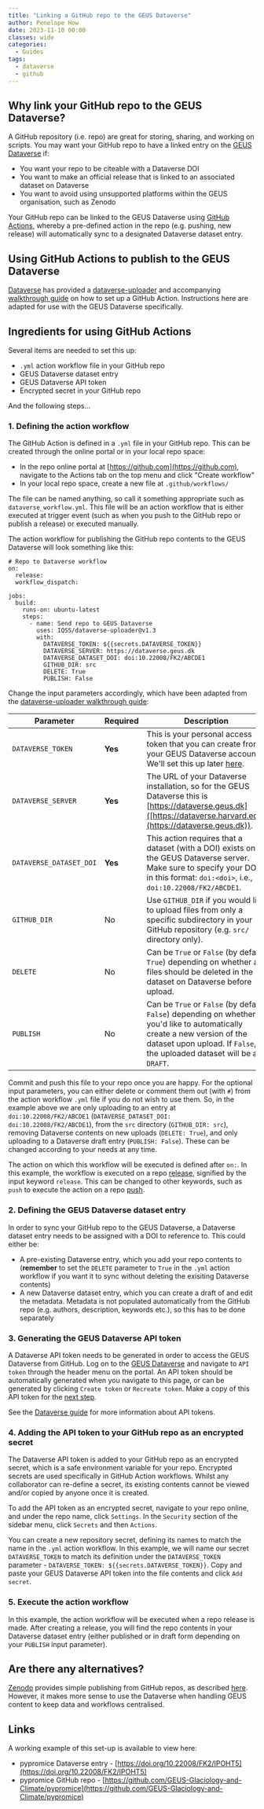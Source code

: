 ```yaml
---
title: "Linking a GitHub repo to the GEUS Dataverse"
author: Penelope How
date: 2023-11-10 00:00
classes: wide
categories:
  - Guides
tags: 
  - dataverse
  - github
---
```


## Why link your GitHub repo to the GEUS Dataverse?
A GitHub repository (i.e. repo) are great for storing, sharing, and working on scripts. You may want your GitHub repo to have a linked entry on the [GEUS Dataverse](https://dataverse.geus.dk/) if:

- You want your repo to be citeable with a Dataverse DOI
- You want to make an official release that is linked to an associated dataset on Dataverse
- You want to avoid using unsupported platforms within the GEUS organisation, such as Zenodo

Your GitHub repo can be linked to the GEUS Dataverse using [GitHub Actions](https://github.com/features/actions), whereby a pre-defined action in the repo (e.g. pushing, new release) will automatically sync to a designated Dataverse dataset entry.


## Using GitHub Actions to publish to the GEUS Dataverse
[Dataverse](https://github.com/IQSS/dataverse) has provided a [dataverse-uploader](https://github.com/IQSS/dataverse-uploader) and accompanying [walkthrough guide](https://github.com/marketplace/actions/dataverse-uploader-action) on how to set up a GitHub Action. Instructions here are adapted for use with the GEUS Dataverse specifically.

## Ingredients for using GitHub Actions
Several items are needed to set this up:
- `.yml` action workflow file in your GitHub repo
- GEUS Dataverse dataset entry
- GEUS Dataverse API token
- Encrypted secret in your GitHub repo

And the following steps...

### 1. Defining the action workflow
The GitHub Action is defined in a `.yml` file in your GitHub repo. This can be created through the online portal or in your local repo space:

- In the repo online portal at [https://github.com](https://github.com), navigate to the Actions tab on the top menu and click "Create workflow"
- In your local repo space, create a new file at `.github/workflows/`

The file can be named anything, so call it something appropriate such as `dataverse_workflow.yml`. This file will be an action workflow that is either executed at trigger event (such as when you push to the GitHub repo or publish a release) or executed manually. 

The action workflow for publishing the GitHub repo contents to the GEUS Dataverse will look something like this:

```
# Repo to Dataverse workflow
on: 
  release:
  workflow_dispatch:

jobs:
  build:
    runs-on: ubuntu-latest
    steps:
      - name: Send repo to GEUS Dataverse 
        uses: IQSS/dataverse-uploader@v1.3
        with:
          DATAVERSE_TOKEN: ${{secrets.DATAVERSE_TOKEN}}
          DATAVERSE_SERVER: https://dataverse.geus.dk
          DATAVERSE_DATASET_DOI: doi:10.22008/FK2/ABCDE1
          GITHUB_DIR: src
          DELETE: True
          PUBLISH: False
```

Change the input parameters accordingly, which have been adapted from the [dataverse-uploader walkthrough guide](https://github.com/IQSS/dataverse-uploader/blob/master/README.md):

| Parameter | Required | Description                                                                                                                                                                                                                                                                                                                                                                                                                                                                    |
| --------- | -------- |--------------------------------------------------------------------------------------------------------------------------------------------------------------------------------------------------------------------------------------------------------------------------------------------------------------------------------------------------------------------------------------------------------------------------------------------------------------------------------|
| `DATAVERSE_TOKEN` | **Yes** | This is your personal access token that you can create from your GEUS Dataverse account. We'll set this up later [here](#2.-defining-the-geus-dataverse-dataset-entry). |
| `DATAVERSE_SERVER` | **Yes** | The URL of your Dataverse installation, so for the GEUS Dataverse this is [https://dataverse.geus.dk]([https://dataverse.harvard.edu](https://dataverse.geus.dk)).                                                                                                                                                                                                                                                                                                                                                                  |
| `DATAVERSE_DATASET_DOI` | **Yes** | This action requires that a dataset (with a DOI) exists on the GEUS Dataverse server. Make sure to specify your DOI in this format: `doi:<doi>`, i.e., `doi:10.22008/FK2/ABCDE1`.                                                                                                                                                                                                                                                                                                     |
| `GITHUB_DIR` | No | Use `GITHUB_DIR` if you would like to upload files from only a specific subdirectory in your GitHub repository (e.g. `src/` directory only).                                                                                                                                                                                                                                                                                                                                           |
| `DELETE` | No | Can be `True` or `False` (by default `True`) depending on whether all files should be deleted in the dataset on Dataverse before upload.                                                                                                                                                                                                                                                                                                                                       |
| `PUBLISH` | No | Can be `True` or `False` (by default `False`) depending on whether you'd like to automatically create a new version of the dataset upon upload. If `False`, the uploaded dataset will be a `DRAFT`.                                                                                                                                                                                                                                                                            |

Commit and push this file to your repo once you are happy. For the optional input parameters, you can either delete or comment them out (with `#`) from the action workflow `.yml` file if you do not wish to use them. So, in the example above we are only uploading to an entry at `doi:10.22008/FK2/ABCDE1` (`DATAVERSE_DATASET_DOI: doi:10.22008/FK2/ABCDE1`), from the `src` directory (`GITHUB_DIR: src`), removing Dataverse contents on new uploads (`DELETE: True`), and only uploading to a Dataverse draft entry (`PUBLISH: False`). These can be changed according to your needs at any time.

The action on which this workflow will be executed is defined after `on:`. In this example, the workflow is executed on a repo [release](https://docs.github.com/en/repositories/releasing-projects-on-github/managing-releases-in-a-repository), signified by the input keyword `release`. This can be changed to other keywords, such as `push` to execute the action on a repo [push](https://github.com/git-guides/git-push).


### 2. Defining the GEUS Dataverse dataset entry
In order to sync your GitHub repo to the GEUS Dataverse, a Dataverse dataset entry needs to be assigned with a DOI to reference to. This could either be:

- A pre-existing Dataverse entry, which you add your repo contents to (**remember** to set the `DELETE` parameter to `True` in the `.yml` action workflow if you want it to sync without deleting the exisiting Dataverse contents) 
- A new Dataverse dataset entry, which you can create a draft of and edit the metadata. Metadata is not populated automatically from the GitHub repo (e.g. authors, description, keywords etc.), so this has to be done separately


### 3. Generating the GEUS Dataverse API token
A Dataverse API token needs to be generated in order to access the GEUS Dataverse from GitHub. Log on to the [GEUS Dataverse](https://dataverse.geus.dk/loginpage.xhtml?redirectPage=%2Fdataverse.xhtml) and navigate to `API token` through the header menu on the portal. An API token should be automatically generated when you navigate to this page, or can be generated by clicking `Create token` or `Recreate token`. Make a copy of this API token for the [next step](#adding-the-api-token-to-your-github-repo-as-an-encrypted-secret).

See the [Dataverse guide](https://guides.dataverse.org/en/latest/user/account.html#how-to-create-your-api-token) for more information about API tokens.


### 4. Adding the API token to your GitHub repo as an encrypted secret 
The Dataverse API token is added to your GitHub repo as an encrypted secret, which is a safe environment variable for your repo. Encrypted secrets are used specifically in GitHub Action workflows. Whilst any collaborator can re-define a secret, its existing contents cannot be viewed and/or copied by anyone once it is created.

To add the API token as an encrypted secret, navigate to your repo online, and under the repo name, click `Settings`. In the `Security` section of the sidebar menu, click `Secrets` and then `Actions`. 

You can create a new repository secret, defining its names to match the name in the `.yml` action workflow. In this example, we will name our secret `DATAVERSE_TOKEN` to match its definition under the `DATAVERSE_TOKEN` parameter - `DATAVERSE_TOKEN: ${{secrets.DATAVERSE_TOKEN}}`. Copy and paste your GEUS Dataverse API token into the file contents and click `Add secret`.


### 5. Execute the action workflow
In this example, the action workflow will be executed when a repo release is made. After creating a release, you will find the repo contents in your Dataverse dataset entry (either published or in draft form depending on your `PUBLISH` input parameter).


## Are there any alternatives?
[Zenodo](https://zenodo.org) provides simple publishing from GitHub repos, as described [here](https://docs.github.com/en/repositories/archiving-a-github-repository/referencing-and-citing-content). However, it makes more sense to use the Dataverse when handling GEUS content to keep data and workflows centralised.


## Links
A working example of this set-up is available to view here:
- pypromice Dataverse entry - [https://doi.org/10.22008/FK2/IPOHT5](https://doi.org/10.22008/FK2/IPOHT5)
- pypromice GitHub repo - [https://github.com/GEUS-Glaciology-and-Climate/pypromice](https://github.com/GEUS-Glaciology-and-Climate/pypromice)
